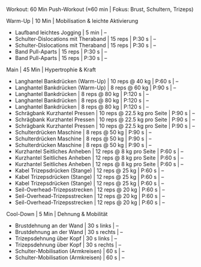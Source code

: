 Workout: 60 Min Push-Workout (≈60 min | Fokus: Brust, Schultern, Trizeps)

Warm-Up | 10 Min | Mobilisation & leichte Aktivierung
- Laufband leichtes Jogging | 5 min | –  
- Schulter-Dislocations mit Theraband | 15 reps | P:30 s | –  
- Schulter-Dislocations mit Theraband | 15 reps | P:30 s | –  
- Band Pull-Aparts | 15 reps | P:30 s | –  
- Band Pull-Aparts | 15 reps | P:30 s | –  

Main | 45 Min | Hypertrophie & Kraft
- Langhantel Bankdrücken (Warm-Up) | 10 reps @ 40 kg | P:60 s | –  
- Langhantel Bankdrücken (Warm-Up) | 8 reps @ 60 kg | P:90 s | –  
- Langhantel Bankdrücken | 8 reps @ 80 kg | P:120 s | –  
- Langhantel Bankdrücken | 8 reps @ 80 kg | P:120 s | –  
- Langhantel Bankdrücken | 8 reps @ 80 kg | P:120 s | –  
- Schrägbank Kurzhantel Pressen | 10 reps @ 22.5 kg pro Seite | P:90 s | –  
- Schrägbank Kurzhantel Pressen | 10 reps @ 22.5 kg pro Seite | P:90 s | –  
- Schrägbank Kurzhantel Pressen | 10 reps @ 22.5 kg pro Seite | P:90 s | –  
- Schulterdrücken Maschine | 8 reps @ 50 kg | P:90 s | –  
- Schulterdrücken Maschine | 8 reps @ 50 kg | P:90 s | –  
- Schulterdrücken Maschine | 8 reps @ 50 kg | P:90 s | –  
- Kurzhantel Seitliches Anheben | 12 reps @ 8 kg pro Seite | P:60 s | –  
- Kurzhantel Seitliches Anheben | 12 reps @ 8 kg pro Seite | P:60 s | –  
- Kurzhantel Seitliches Anheben | 12 reps @ 8 kg pro Seite | P:60 s | –  
- Kabel Trizepsdrücken (Stange) | 12 reps @ 25 kg | P:60 s | –  
- Kabel Trizepsdrücken (Stange) | 12 reps @ 25 kg | P:60 s | –  
- Kabel Trizepsdrücken (Stange) | 12 reps @ 25 kg | P:60 s | –  
- Seil-Overhead-Trizepsstrecken | 12 reps @ 20 kg | P:60 s | –  
- Seil-Overhead-Trizepsstrecken | 12 reps @ 20 kg | P:60 s | –  
- Seil-Overhead-Trizepsstrecken | 12 reps @ 20 kg | P:60 s | –  

Cool-Down | 5 Min | Dehnung & Mobilität
- Brustdehnung an der Wand | 30 s links | –  
- Brustdehnung an der Wand | 30 s rechts | –  
- Trizepsdehnung über Kopf | 30 s links | –  
- Trizepsdehnung über Kopf | 30 s rechts | –  
- Schulter-Mobilisation (Armkreisen) | 60 s | –  
- Schulter-Mobilisation (Armkreisen) | 60 s | –